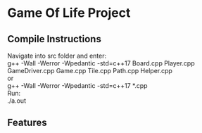 # Game Of Life Project
## Compile Instructions
Navigate into src folder and enter:\
g++ -Wall -Werror -Wpedantic -std=c++17 Board.cpp Player.cpp GameDriver.cpp Game.cpp Tile.cpp Path.cpp Helper.cpp\
or\
g++ -Wall -Werror -Wpedantic -std=c++17 *.cpp\
Run:\
./a.out
## Features